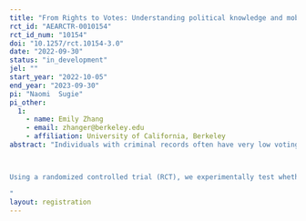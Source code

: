 ```yaml
---
title: "From Rights to Votes: Understanding political knowledge and mobilization via text messaging among system-impacted groups"
rct_id: "AEARCTR-0010154"
rct_id_num: "10154"
doi: "10.1257/rct.10154-3.0"
date: "2022-09-30"
status: "in_development"
jel: ""
start_year: "2022-10-05"
end_year: "2023-09-30"
pi: "Naomi  Sugie"
pi_other:
  1:
    - name: Emily Zhang
    - email: zhanger@berkeley.edu
    - affiliation: University of California, Berkeley
abstract: "Individuals with criminal records often have very low voting rates in states where they are legally eligible to participate in elections. Misinformation about eligibility, lack of knowledge, and lack of interest are all thought to prevent this population from voting. Even though text messaging interventions to increase voting rates are commonplace among the general population (even if not very effective), it is unclear whether text messaging can address barriers to voting among system-impacted groups (i.e., individuals with records, those with incarceration histories, and those affected by a family member’s incarceration), who have unique needs and challenges to voting. 

Using a randomized controlled trial (RCT), we experimentally test whether and how text messaging interventions can address misinformation and low motivation among system-impacted groups to increase their electoral participation. Within the RCT, we leverage insights from adaptive text messaging interventions, which address variation in individuals’ responses to interventions by tailoring treatment to time-varying characteristics observed throughout the study. Using information about participants’ registration status by the state’s registration deadline, we adjust our interventions to tailor prospective messages accordingly. This design is well-suited for the identification of efficient ways to address heterogeneity in voting behavior in the weeks leading up to an election, and will move forward the knowledge about electoral participation among system-impacted individuals.
"
layout: registration
---
```


